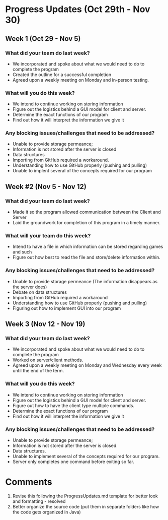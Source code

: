 # Progress Updates (Oct 29th - Nov 30)

## Week 1 (Oct 29 - Nov 5)

### What did your team do last week?
* We incorporated and spoke about what we would need to do to complete the program
* Created the outline for a successful completion 
* Agreed upon a weekly meeting on Monday and in-person testing.

### What will you do this week? 
* We intend to continue working on storing information
* Figure out the logistics  behind a GUI model for client and server.
* Determine the exact functions of our program 
* Find out how it will interpret the information we give it

### Any blocking issues/challenges that need to be addressed? 
* Unable to provide storage permeance; 
* Information is not stored after the server is closed
* Data structures
* Importing from GitHub required a workaround. 
* Understanding how to use GitHub properly (pushing and pulling)
* Unable to implent several of the concepts required for our program

## Week #2 (Nov 5 - Nov 12)

### What did your team do last week?
* Made it so the program allowed communication between the Client and Server
* Laid the groundwork for completion of this program in a timely manner. 

### What will your team do this week? 
* Intend to have a file in which information can be stored regarding games and such
* Figure out how best to read the file and store/delete information within. 

### Any blocking issues/challenges that need to be addressed? 
* Unable to provide storage permeance (The information disappears as the server does)
* Debate on data structures
* Importing from GitHub required a workaround
* Understanding how to use GitHub properly (pushing and pulling)
* Figuring out how to implement GUI into our program

## Week 3 (Nov 12 - Nov 19)

### What did your team do last week?
* We incorporated and spoke about what we would need to do to complete the program
* Worked on server/client methods.
* Agreed upon a weekly meeting on Monday and Wednesday every week until the end of the term.

### What will you do this week? 
* We intend to continue working on storing information
* Figure out the logistics  behind a GUI model for client and server.
* Figure out how to have the client type multiple commands.
* Determine the exact functions of our program 
* Find out how it will interpret the information we give it

### Any blocking issues/challenges that need to be addressed? 
* Unable to provide storage permeance; 
* Information is not stored after the server is closed.
* Data structures.
* Unable to implement several of the concepts required for our program.
* Server only completes one command before exiting so far.

# Comments
1. Revise this following the ProgressUpdates.md template for better look and formatting - resolved
2. Better organize the source code (put them in separate folders like how the code gets organized in Java)
